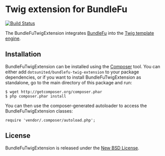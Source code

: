 Twig extension for BundleFu
===========================

[![Build Status](https://secure.travis-ci.org/dotsunited/BundleFuTwigExtension.png)](http://travis-ci.org/dotsunited/BundleFuTwigExtension)

The BundleFuTwigExtension integrates [BundleFu](https://github.com/dotsunited/BundleFu) into the [Twig template engine](http://twig.sensiolabs.org).

Installation
------------

BundleFuTwigExtension can be installed using the [Composer](http://packagist.org) tool. You can either add `dotsunited/bundlefu-twig-extension` to your package dependencies, or if you want to install BundleFuTwigExtension as standalone, go to the main directory of this package and run:

    $ wget http://getcomposer.org/composer.phar 
    $ php composer.phar install

You can then use the composer-generated autoloader to access the BundleFuTwigExtension classes:

    require 'vendor/.composer/autoload.php';

License
-------

BundleFuTwigExtension is released under the [New BSD License](https://github.com/dotsunited/BundleFuTwigExtension/blob/master/LICENSE).
